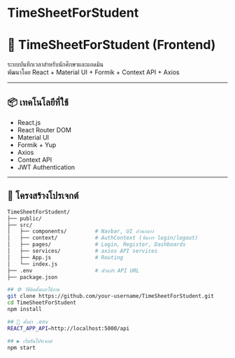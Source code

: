 # TimeSheetForStudent

# 📘 TimeSheetForStudent (Frontend)

ระบบบันทึกเวลาสำหรับนักศึกษาและแอดมิน  
พัฒนาโดย React + Material UI + Formik + Context API + Axios

---

## 📦 เทคโนโลยีที่ใช้

- React.js
- React Router DOM
- Material UI
- Formik + Yup
- Axios
- Context API
- JWT Authentication

---

## 📁 โครงสร้างโปรเจกต์

```bash
TimeSheetForStudent/
├── public/
├── src/
│   ├── components/         # Navbar, UI ส่วนกลาง
│   ├── context/            # AuthContext (จัดการ login/logout)
│   ├── pages/              # Login, Register, Dashboards
│   ├── services/           # axios API services
│   ├── App.js              # Routing
│   └── index.js
├── .env                    # ตัวแปร API URL
├── package.json

## ⚙️ วิธีติดตั้งและใช้งาน
git clone https://github.com/your-username/TimeSheetForStudent.git
cd TimeSheetForStudent
npm install

## 🔧 ตั้งค่า .env
REACT_APP_API=http://localhost:5000/api

## ▶️ เริ่มรันโปรเจกต์
npm start

